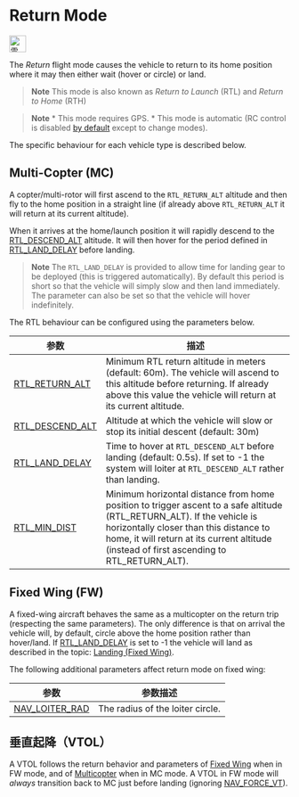 # Return Mode

[<img src="../../assets/site/position_fixed.svg" title="需要定位修复（例如GPS）" width="30px" />](../getting_started/flight_modes.md#key_position_fixed)

The *Return* flight mode causes the vehicle to return to its home position where it may then either wait (hover or circle) or land.

> **Note** This mode is also known as *Return to Launch* (RTL) and *Return to Home* (RTH)

<span></span>

> **Note** * This mode requires GPS. * This mode is automatic (RC control is disabled [by default](../advanced_config/parameter_reference.md#COM_RC_OVERRIDE) except to change modes).

The specific behaviour for each vehicle type is described below.

## Multi-Copter (MC)

A copter/multi-rotor will first ascend to the `RTL_RETURN_ALT` altitude and then fly to the home position in a straight line (if already above `RTL_RETURN_ALT` it will return at its current altitude).

When it arrives at the home/launch position it will rapidly descend to the [RTL_DESCEND_ALT](#RTL_DESCEND_ALT) altitude. It will then hover for the period defined in [RTL_LAND_DELAY](#RTL_LAND_DELAY) before landing.

> **Note** The `RTL_LAND_DELAY` is provided to allow time for landing gear to be deployed (this is triggered automatically). By default this period is short so that the vehicle will simply slow and then land immediately. The parameter can also be set so that the vehicle will hover indefinitely.

The RTL behaviour can be configured using the parameters below.

| 参数                                                                                                      | 描述                                                                                                                                                                                                                                                                 |
| ------------------------------------------------------------------------------------------------------- | ------------------------------------------------------------------------------------------------------------------------------------------------------------------------------------------------------------------------------------------------------------------ |
| <span id="RTL_RETURN_ALT"></span>[RTL_RETURN_ALT](../advanced_config/parameter_reference.md#RTL_RETURN_ALT)   | Minimum RTL return altitude in meters (default: 60m). The vehicle will ascend to this altitude before returning. If already above this value the vehicle will return at its current altitude.                                                                      |
| <span id="RTL_DESCEND_ALT"></span>[RTL_DESCEND_ALT](../advanced_config/parameter_reference.md#RTL_DESCEND_ALT) | Altitude at which the vehicle will slow or stop its initial descent (default: 30m)                                                                                                                                                                                 |
| <span id="RTL_LAND_DELAY"></span>[RTL_LAND_DELAY](../advanced_config/parameter_reference.md#RTL_LAND_DELAY)   | Time to hover at `RTL_DESCEND_ALT` before landing (default: 0.5s). If set to -1 the system will loiter at `RTL_DESCEND_ALT` rather than landing.                                                                                                                   |
| <span id="RTL_MIN_DIST"></span>[RTL_MIN_DIST](../advanced_config/parameter_reference.md#RTL_MIN_DIST)       | Minimum horizontal distance from home position to trigger ascent to a safe altitude (RTL_RETURN_ALT). If the vehicle is horizontally closer than this distance to home, it will return at its current altitude (instead of first ascending to RTL_RETURN_ALT). |

## Fixed Wing (FW)

A fixed-wing aircraft behaves the same as a multicopter on the return trip (respecting the same parameters). The only difference is that on arrival the vehicle will, by default, circle above the home position rather than hover/land. If [RTL_LAND_DELAY](#RTL_LAND_DELAY) is set to -1 the vehicle will land as described in the topic: [Landing (Fixed Wing)](../flying/fixed_wing_landing.md).

The following additional parameters affect return mode on fixed wing:

| 参数                                                                                                    | 参数描述                             |
| ----------------------------------------------------------------------------------------------------- | -------------------------------- |
| <span id="NAV_LOITER_RAD"></span>[NAV_LOITER_RAD](../advanced_config/parameter_reference.md#NAV_LOITER_RAD) | The radius of the loiter circle. |

## 垂直起降（VTOL）

A VTOL follows the return behavior and parameters of [Fixed Wing](#fixed-wing-fw) when in FW mode, and of [Multicopter](#multi-copter-mc) when in MC mode. A VTOL in FW mode will *always* transition back to MC just before landing (ignoring [NAV_FORCE_VT](../advanced_config/parameter_reference.md#NAV_FORCE_VT)).